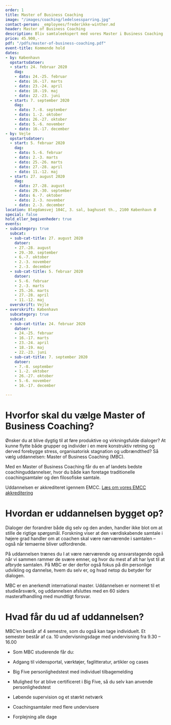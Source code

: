 ```yaml
---
order: 1
title: Master of Business Coaching
image: "/images/coaching/ledelsessparring.jpg"
contact-person: _employees/frederikke-winther.md
header: Master of Business Coaching
description: Bliv samtaleekspert med vores Master i Business Coaching
price: 45.900,-
pdf: "/pdfs/master-of-business-coaching.pdf"
event-title: Kommende hold
dates:
- by: København
  opstartsdatoer:
  - start: 24. februar 2020
    dag:
    - dato: 24.-25. februar
    - dato: 16.-17. marts
    - dato: 23.-24. april
    - dato: 18.-19. maj
    - dato: 22.-23. juni
  - start: 7. september 2020
    dag:
    - dato: 7.-8. september
    - dato: 1.-2. oktober
    - dato: 26.-27. oktober
    - dato: 5.-6. november
    - dato: 16.-17. december
- by: Vejle
  opstartsdatoer:
  - start: 5. februar 2020
    dag:
    - dato: 5.-6. februar
    - dato: 2.-3. marts
    - dato: 25.-26. marts
    - dato: 27.-28. april
    - dato: 11.-12. maj
  - start: 27. august 2020
    dag:
    - dato: 27.-28. august
    - dato: 29.-30. september
    - dato: 6.-7. oktober
    - dato: 2.-3. november
    - dato: 2.-3. december
location: Blegdamsvej 104C, 3. sal, baghuset th., 2100 København Ø
special: false
hold_eller_begivenheder: true
events:
- subcategory: true
  subcat:
  - sub-cat-title: 27. august 2020
    datoer:
    - 27.-28. august
    - 29.-30. september
    - 6.-7. oktober
    - 2.-3. november
    - 2.-3. december
  - sub-cat-title: 5. februar 2020
    datoer:
    - 5.-6. februar
    - 2.-3. marts
    - 25.-26. marts
    - 27.-28. april
    - 11.-12. maj
  overskrift: Vejle
- overskrift: København
  subcategory: true
  subcat:
  - sub-cat-title: 24. februar 2020
    datoer:
    - 24.-25. februar
    - 16.-17. marts
    - 23.-24. april
    - 18.-19. maj
    - 22.-23. juni
  - sub-cat-title: 7. september 2020
    datoer:
    - 7.-8. september
    - 1.-2. oktober
    - 26.-27. oktober
    - 5.-6. november
    - 16.-17. december

---
```

# Hvorfor skal du vælge Master of Business Coaching?

Ønsker du at blive dygtig til at føre produktive og virkningsfulde dialoger? At kunne flytte både grupper og individer i en mere konstruktiv retning og derved forebygge stress, organisatorisk stagnation og udbrændthed? Så vælg uddannelsen: Master of Business Coaching (MBC).

Med en Master of Business Coaching får du en af landets bedste coachinguddannelser, hvor du både kan foretage traditionelle coachingsamtaler og den filosofiske samtale.

Uddannelsen er akkrediteret igennem EMCC. [Læs om vores EMCC akkreditering](/fundament/emcc-akkreditering/)

# Hvordan er uddannelsen bygget op?

Dialoger der forandrer både dig selv og den anden, handler ikke blot om at stille de rigtige spørgsmål. Forskning viser at den værdiskabende samtale i højere grad handler om at coachen skal være nærværende i samtalen – også når temaerne bliver udfordrende.

På uddannelsen trænes du I at være nærværende og ansvarstagende også når vi sammen rammer de svære emner, og hvor du mest af alt har lyst til at afbryde samtalen. På MBC er der derfor også fokus på din personlige udvikling og dannelse, hvem du selv er, og hvad netop du betyder for dialogen.

MBC er en anerkendt international master. Uddannelsen er normeret til et studieårsværk, og uddannelsen afsluttes med en 60 siders masterafhandling med mundtligt forsvar.

# Hvad får du ud af uddannelsen?

MBC’en består af 4 semestre, som du også kan tage individuelt. Et semester består af ca. 10 undervisningsdage med undervisning fra 9.30 – 16.00

- Som MBC studerende får du:

- Adgang til vidensportal, værktøjer, faglitteratur, artikler og cases

- Big Five personlighedstest med individuel tilbagemelding

- Mulighed for at blive certificeret i Big Five, så du selv kan anvende personlighedstest

- Løbende supervision og et stærkt netværk

- Coachingsamtaler med flere undervisere

- Forplejning alle dage